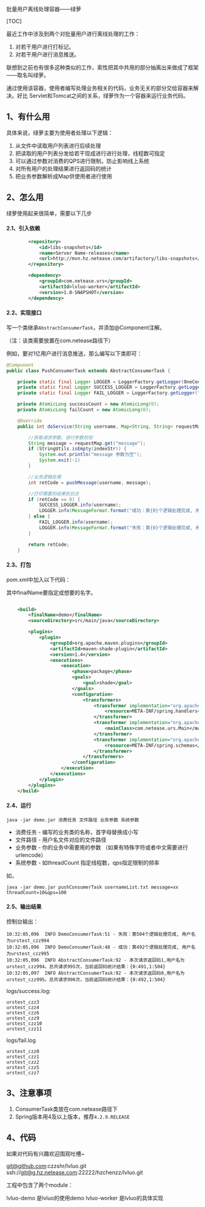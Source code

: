 批量用户离线处理容器——绿萝

[TOC]

最近工作中涉及到两个对批量用户进行离线处理的工作：

1. 对若干用户进行打标记。
2. 对若干用户进行消息推送。

联想到之前也有很多这种类似的工作，索性把其中共用的部分抽离出来做成了框架——取名叫绿萝。

通过使用该容器，使用者编写处理业务相关的代码，业务无关的部分交给容器来解决。好比 Servlet和Tomcat之间的关系，绿萝作为一个容器来运行业务代码。

## 1、有什么用

具体来说，绿萝主要为使用者处理以下逻辑：

1. 从文件中读取用户列表进行后续处理
2. 把读取的用户列表分发给若干现成进行进行处理，线程数可指定
3. 可以通过参数对消费的QPS进行限制，防止影响线上系统
4. 对所有用户的处理结果进行返回码的统计
5. 把业务参数解析成Map供使用者进行使用



## 2、怎么用

绿萝使用起来很简单，需要以下几步

#### 2.1、引入依赖
```xml
        <repository>
            <id>libs-snapshots</id>
            <name>Server Name-releases</name>
            <url>http://mvn.hz.netease.com/artifactory/libs-snapshots</url>
        </repository>

        <dependency>
            <groupId>com.netease.urs</groupId>
            <artifactId>lvluo-worker</artifactId>
            <version>1.0-SNAPSHOT</version>
        </dependency>
```
#### 2.2、实现接口

写一个类继承`AbstractConsumerTask`，并添加@Component注解。

（注：该类需要放置在com.netease路径下）



例如，要对1亿用户进行消息推送，那么编写以下类即可：

```java
@Component
public class PushConsumerTask extends AbstractConsumerTask {

    private static final Logger LOGGER = LoggerFactory.getLogger(OneConsumerTask.class);
    private static final Logger SUCCESS_LOGGER = LoggerFactory.getLogger("successLogger");
    private static final Logger FAIL_LOGGER = LoggerFactory.getLogger("failLogger");

    private AtomicLong successCount = new AtomicLong(0);
    private AtomicLong failCount = new AtomicLong(0);

    @Override
    public int doService(String username, Map<String, String> requestMap) {

        //获取请求参数，进行参数校验
        String message = requestMap.get("message");
        if (StringUtils.isEmpty(indexStr)) {
            System.out.println("message 参数为空");
            System.exit(-1)
        }

        //业务逻辑处理
        int retCode = pushMessage(username, message);

        //打印需要的结果到日志
        if (retCode == 0) {
            SUCCESS_LOGGER.info(username);
            LOGGER.info(MessageFormat.format("成功：第{0}个逻辑处理完成, 用户名为{1}", successCount.addAndGet(1), username));
        } else {
            FAIL_LOGGER.info(username);
            LOGGER.info(MessageFormat.format("失败：第{0}个逻辑处理完成, 用户名为{1}", failCount.addAndGet(1), username));
        }

        return retCode;
    }
```



#### 2.3、打包

pom.xml中加入以下代码：

其中finalName要指定成想要的名字。

```xml

    <build>
        <finalName>demo</finalName>
        <sourceDirectory>src/main/java</sourceDirectory>

        <plugins>
            <plugin>
                <groupId>org.apache.maven.plugins</groupId>
                <artifactId>maven-shade-plugin</artifactId>
                <version>1.4</version>
                <executions>
                    <execution>
                        <phase>package</phase>
                        <goals>
                            <goal>shade</goal>
                        </goals>
                        <configuration>
                            <transformers>
                                <transformer implementation="org.apache.maven.plugins.shade.resource.AppendingTransformer">
                                    <resource>META-INF/spring.handlers</resource>
                                </transformer>
                                <transformer implementation="org.apache.maven.plugins.shade.resource.ManifestResourceTransformer">
                                    <mainClass>com.netease.urs.Main</mainClass>
                                </transformer>
                                <transformer implementation="org.apache.maven.plugins.shade.resource.AppendingTransformer">
                                    <resource>META-INF/spring.schemas</resource>
                                </transformer>
                            </transformers>
                        </configuration>
                    </execution>
                </executions>
            </plugin>
        </plugins>
    </build>
```

#### 2.4、运行

`java -jar demo.jar 消费任务 文件路径 业务参数 系统参数`

* 消费任务 - 编写的业务类的名称，首字母替换成小写
* 文件路径 - 用户名文件对应的文件路径
* 业务参数 - 你的业务中需要用的参数 （如果有特殊字符或者中文需要进行urlencode）
* 系统参数 - 如threadCount 指定线程数，qps指定限制的频率

如，

`java -jar demo.jar pushConsumerTask usernameList.txt message=xx threadCount=10&qps=100`



#### 2.5、输出结果

控制台输出：

```text
10:32:05,096  INFO DemoConsumerTask:51 - 失败：第504个逻辑处理完成, 用户名为urstest_czz994
10:32:05,096  INFO DemoConsumerTask:48 - 成功：第492个逻辑处理完成, 用户名为urstest_czz995
10:32:05,096  INFO AbstractConsumerTask:92 - 本次请求返回码1,用户名为urstest_czz994。总共请求995次，当前返回码统计结果：{0:491,1:504}
10:32:05,097  INFO AbstractConsumerTask:92 - 本次请求返回码0,用户名为urstest_czz995。总共请求996次，当前返回码统计结果：{0:492,1:504}
```

logs/success.log:

```text
urstest_czz3
urstest_czz4
urstest_czz6
urstest_czz9
urstest_czz10
urstest_czz11
```

logs/fail.log

```
urstest_czz0
urstest_czz1
urstest_czz2
urstest_czz5
urstest_czz7
```



## 3、注意事项
1. ConsumerTask类放在com.netease路径下
2. Spring版本用4及以上版本，推荐`4.2.9.RELEASE`

## 4、代码

如果对代码有兴趣欢迎围观吐槽~

git@github.com:czzshr/lvluo.git
ssh://git@g.hz.netease.com:22222/hzchenzz/lvluo.git



工程中包含了两个module：

lvluo-demo 是lvluo的使用demo
lvluo-worker 是lvluo的具体实现